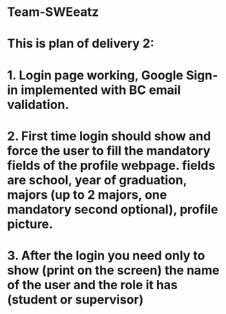 # Team-SWEeatz
# This is plan of delivery 2:
# 1. Login page working, Google Sign-in implemented with BC email validation.
# 2. First time login should show and force the user to fill the mandatory fields of the profile webpage. fields are school, year of graduation, majors (up to 2 majors, one mandatory second optional), profile picture.
# 3. After the login you need only to show (print on the screen) the name of the user and the role it has (student or supervisor)